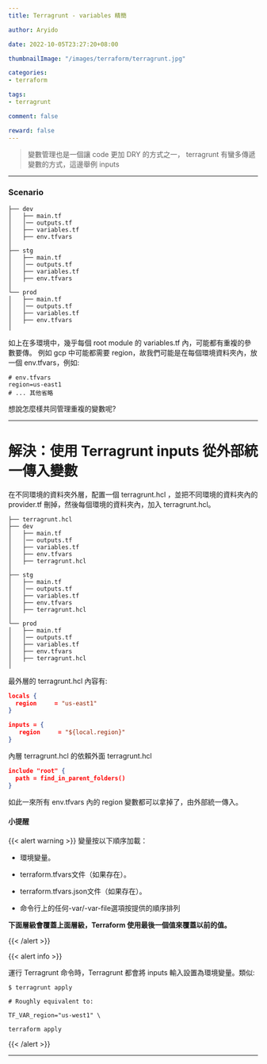 ```yaml
---
title: Terragrunt - variables 精簡

author: Aryido

date: 2022-10-05T23:27:20+08:00

thumbnailImage: "/images/terraform/terragrunt.jpg"

categories:
- terraform

tags:
- terragrunt

comment: false

reward: false
---
```

<!--BODY-->

> 變數管理也是一個讓 code 更加 DRY 的方式之一， terragrunt 有蠻多傳遞變數的方式，這邊舉例 inputs
<!--more-->

---
### Scenario
```
├── dev
│   ├── main.tf
│   │── outputs.tf
│   ├── variables.tf
│   ├── env.tfvars
│
├── stg
│   ├── main.tf
│   │── outputs.tf
│   ├── variables.tf
│   ├── env.tfvars
│
└── prod
│   ├── main.tf
│   │── outputs.tf
│   ├── variables.tf
│   ├── env.tfvars
│
```
如上在多環境中，幾乎每個 root module 的 variables.tf 內，可能都有重複的參數要傳。 例如 gcp 中可能都需要 region，故我們可能是在每個環境資料夾內，放一個 env.tfvars，例如:
```
# env.tfvars
region=us-east1
# ... 其他省略
```
想說怎麼樣共同管理重複的變數呢?

---
# 解決：使用 Terragrunt inputs 從外部統一傳入變數

在不同環境的資料夾外層，配置一個 terragrunt.hcl ，並把不同環境的資料夾內的 provider.tf 刪掉，然後每個環境的資料夾內，加入 terragrunt.hcl。

```
├── terragrunt.hcl
├── dev
│   ├── main.tf
│   │── outputs.tf
│   ├── variables.tf
│   ├── env.tfvars
│   ├── terragrunt.hcl
│
├── stg
│   ├── main.tf
│   │── outputs.tf
│   ├── variables.tf
│   ├── env.tfvars
│   ├── terragrunt.hcl
│
└── prod
│   ├── main.tf
│   │── outputs.tf
│   ├── variables.tf
│   ├── env.tfvars
│   ├── terragrunt.hcl
│
```

最外層的 terragrunt.hcl 內容有:
```json
locals {
  region     = "us-east1"
}

inputs = {
   region     = "${local.region}"
}
```

內層 terragrunt.hcl 的依賴外面 terragrunt.hcl

```json
include "root" {
  path = find_in_parent_folders()
}
```
如此一來所有 env.tfvars 內的 region 變數都可以拿掉了，由外部統一傳入。

#### 小提醒

{{< alert warning >}}
變量按以下順序加載：

- 環境變量。

- terraform.tfvars文件（如果存在）。

- terraform.tfvars.json文件（如果存在）。

- 命令行上的任何-var/-var-file選項按提供的順序排列

**下面層級會覆蓋上面層級，Terraform 使用最後一個值來覆蓋以前的值。**

{{< /alert  >}}

{{< alert info >}}

運行 Terragrunt 命令時，Terragrunt 都會將 inputs 輸入設置為環境變量。類似:

```
$ terragrunt apply

# Roughly equivalent to:

TF_VAR_region="us-west1" \

terraform apply
```

{{< /alert  >}}

---

